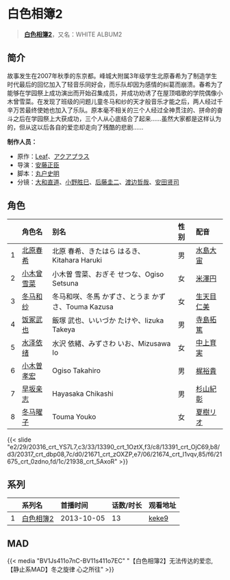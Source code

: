 # 白色相簿2


> <u>**[白色相簿2](http://bgm.tv/subject/69496)**</u>，又名：WHITE ALBUM2

## 简介


故事发生在2007年秋季的东京都。峰城大附属3年级学生北原春希为了制造学生时代最后的回忆加入了轻音乐同好会，而乐队却因为感情的纠葛而崩溃。春希为了能够在学园祭上成功演出而开始召集成员，并成功劝诱了在屋顶唱歌的学院偶像小木曾雪菜。在发现了班级的问题儿童冬马和纱的天才般音乐才能之后，两人经过千辛万苦最终使她也加入了乐队。原本毫不相关的三个人经过全神贯注的、拼命的奋斗之后在学园祭上大获成功，三个人从心底结合了起来……虽然大家都是这样认为的，但从这以后各自的爱恋却走向了残酷的悲剧……

**制作人员：**
- 原作：[Leaf](http://bgm.tv/person/15724)、[アクアプラス](http://bgm.tv/person/406)
- 导演：[安藤正臣](http://bgm.tv/person/12276)
- 脚本：[丸户史明](http://bgm.tv/person/6126)
- 分镜：[大和直道](http://bgm.tv/person/13485)、[小野胜巳](http://bgm.tv/person/3206)、[后藤圭二](http://bgm.tv/person/305)、[渡边哲哉](http://bgm.tv/person/1373)、[安田贤司](http://bgm.tv/person/3462)

## 角色

|     |   角色名   |   别名  | 性别 |  配音  |
|:--- |:------  |:----      |:---  |:--   |
| 1 | [北原春希](http://bgm.tv/character/20316) | 北原 春希、きたはら はるき、Kitahara Haruki | 男 | [水島大宙](http://bgm.tv/person/4260) |
| 2 | [小木曾雪菜](http://bgm.tv/character/13390) | 小木曽 雪菜、おぎそ せつな、Ogiso Setsuna | 女 | [米澤円](http://bgm.tv/person/5117) |
| 3 | [冬马和纱](http://bgm.tv/character/13391) | 冬马和咲、冬馬 かずさ、とうま かずさ、Touma Kazusa | 女 | [生天目仁美](http://bgm.tv/person/4394) |
| 4 | [饭冢武也](http://bgm.tv/character/20317) | 飯塚 武也、いいづか たけや、Iizuka Takeya | 男 | [寺島拓篤](http://bgm.tv/person/4906) |
| 5 | [水泽依绪](http://bgm.tv/character/21671) | 水沢 依緒、みずさわ いお、Mizusawa Io | 女 | [中上育実](http://bgm.tv/person/5678) |
| 6 | [小木曽孝宏](http://bgm.tv/character/21674) | Ogiso Takahiro | 男 | [梶裕貴](http://bgm.tv/person/5209) |
| 7 | [早坂亲志](http://bgm.tv/character/21675) | Hayasaka Chikashi | 男 | [杉山紀彰](http://bgm.tv/person/4578) |
| 8 | [冬马曜子](http://bgm.tv/character/21938) | Touma Youko | 女 | [夏樹リオ](http://bgm.tv/person/4122) |

{{< slide "e2/29/20316_crt_YS7L7,c3/33/13390_crt_1OztX,f3/c8/13391_crt_OjC69,b8/d3/20317_crt_dbp08,7c/d0/21671_crt_zOXZP,e7/06/21674_crt_I1vqv,85/f6/21675_crt_0zdno,fd/1c/21938_crt_5AxoR" >}}

## 系列

|     | 系列名   | 首播时间       | 话数/时长 | 观看地址                                                    |
| :-- | :---- | :--------- | :---- | :------------------------------------------------------ |
| 1   |[白色相簿2](https://bgm.tv/subject/69496)| 2013-10-05 | 13    | [keke9](https://www.keke9.app/play/29205-4-257211.html) |


## MAD

{{< media  "BV1Js411o7nC-BV11s411o7EC"
"【白色相簿2】无法传达的爱恋,【静止系MAD】冬之旋律 心之所往"  >}}

